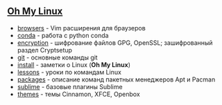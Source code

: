 ## [Oh My Linux](https://github.com/Koljasha/oh-my-linux/tree/master/install)

* [browsers](https://github.com/Koljasha/Linux/tree/master/browsers) - Vim расширения для браузеров
* [conda](https://github.com/Koljasha/Linux/tree/master/conda) - работа с python conda
* [encryption](https://github.com/Koljasha/Linux/tree/master/encryption) - шифрование файлов GPG, OpenSSL; зашифрованный раздел Cryptsetup
* [git](https://github.com/Koljasha/Linux/tree/master/git) - основные команды git
* [install](https://github.com/Koljasha/Linux/tree/master/install) - заметки о Linux (**Oh My Linux**)
* [lessons](https://github.com/Koljasha/Linux/tree/master/lessons) - уроки по командам Linux
* [packages](https://github.com/Koljasha/Linux/tree/master/packages) - описание команд пакетных менеджеров Apt и Pacman
* [sublime](https://github.com/Koljasha/Linux/tree/master/sublime) - базовые плагины Sublime
* [themes](https://github.com/Koljasha/Linux/tree/master/themes) - темы Cinnamon, XFCE, Openbox
